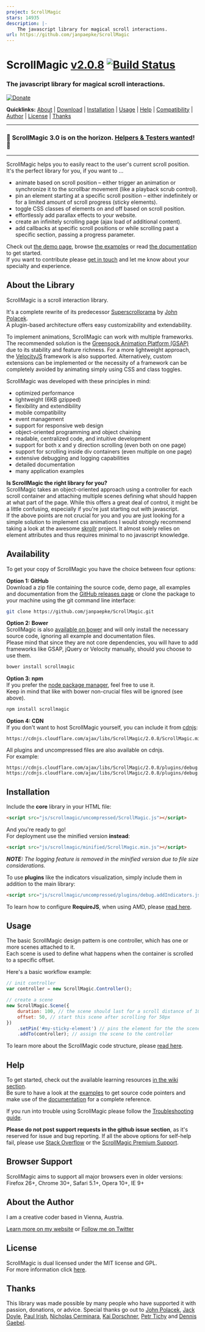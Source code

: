 ```yaml
---
project: ScrollMagic
stars: 14935
description: |-
    The javascript library for magical scroll interactions.
url: https://github.com/janpaepke/ScrollMagic
---
```


# ScrollMagic <a href='https://github.com/janpaepke/ScrollMagic/blob/master/CHANGELOG.md' class='version' title='Whats New?'>v2.0.8</a> [![Build Status](https://api.travis-ci.org/janpaepke/ScrollMagic.svg?branch=master)](https://travis-ci.org/janpaepke/ScrollMagic)

### The javascript library for magical scroll interactions.

[![Donate](https://scrollmagic.io/assets/img/btn_donate.svg 'Shut up and take my money!')](https://www.paypal.com/cgi-bin/webscr?cmd=_s-xclick&hosted_button_id=8BJC8B58XHKLL 'Shut up and take my money!')

**Quicklinks:** [About](#about-the-library) | [Download](#availability) | [Installation](#installation) | [Usage](#usage) | [Help](#help) | [Compatibility](#browser-support) | [Author](#about-the-author) | [License](#license) | [Thanks](#thanks)

---

### 🚨 **ScrollMagic 3.0 is on the horizon.** [Helpers & Testers wanted](https://github.com/janpaepke/ScrollMagic/issues/982)! 🚨

---

ScrollMagic helps you to easily react to the user's current scroll position.  
It's the perfect library for you, if you want to ...

-   animate based on scroll position – either trigger an animation or synchronize it to the scrollbar movement (like a playback scrub control).
-   pin an element starting at a specific scroll position – either indefinitely or for a limited amount of scroll progress (sticky elements).
-   toggle CSS classes of elements on and off based on scroll position.
-   effortlessly add parallax effects to your website.
-   create an infinitely scrolling page (ajax load of additional content).
-   add callbacks at specific scroll positions or while scrolling past a specific section, passing a progress parameter.

Check out [the demo page](http://scrollmagic.io), browse [the examples](http://scrollmagic.io/examples/index.html) or read [the documentation](http://scrollmagic.io/docs/index.html) to get started.  
If you want to contribute please [get in touch](mailto:e-mail@janpaepke.de) and let me know about your specialty and experience.

## About the Library

ScrollMagic is a scroll interaction library.

It's a complete rewrite of its predecessor [Superscrollorama](https://github.com/johnpolacek/superscrollorama) by [John Polacek](http://johnpolacek.com).  
A plugin-based architecture offers easy customizability and extendability.

To implement animations, ScrollMagic can work with multiple frameworks.
The recommended solution is the [Greensock Animation Platform (GSAP)](http://www.greensock.com/gsap-js/) due to its stability and feature richness. For a more lightweight approach, the [VelocityJS](http://VelocityJS.org) framework is also supported. Alternatively, custom extensions can be implemented or the necessity of a framework can be completely avoided by animating simply using CSS and class toggles.

ScrollMagic was developed with these principles in mind:

-   optimized performance
-   lightweight (6KB gzipped)
-   flexibility and extendibility
-   mobile compatibility
-   event management
-   support for responsive web design
-   object-oriented programming and object chaining
-   readable, centralized code, and intuitive development
-   support for both x and y direction scrolling (even both on one page)
-   support for scrolling inside div containers (even multiple on one page)
-   extensive debugging and logging capabilities
-   detailed documentation
-   many application examples

**Is ScrollMagic the right library for you?**  
ScrollMagic takes an object-oriented approach using a controller for each scroll container and attaching multiple scenes defining what should happen at what part of the page. While this offers a great deal of control, it might be a little confusing, especially if you're just starting out with javascript.  
If the above points are not crucial for you and you are just looking for a simple solution to implement css animations I would strongly recommend taking a look at the awesome [skrollr](http://prinzhorn.github.io/skrollr/) project. It almost solely relies on element attributes and thus requires minimal to no javascript knowledge.

## Availability

To get your copy of ScrollMagic you have the choice between four options:

**Option 1: GitHub**  
Download a zip file containing the source code, demo page, all examples and documentation from the [GitHub releases page](https://github.com/janpaepke/ScrollMagic/releases) or clone the package to your machine using the git command line interface:

```bash
git clone https://github.com/janpaepke/ScrollMagic.git
```

**Option 2: Bower**  
ScrollMagic is also [available on bower](http://bower.io/search/?q=scrollmagic) and will only install the necessary source code, ignoring all example and documentation files.  
Please mind that since they are not core dependencies, you will have to add frameworks like GSAP, jQuery or Velocity manually, should you choose to use them.

```bash
bower install scrollmagic
```

**Option 3: npm**  
If you prefer the [node package manager](https://www.npmjs.com/package/scrollmagic), feel free to use it.  
Keep in mind that like with bower non-crucial files will be ignored (see above).

```bash
npm install scrollmagic
```

**Option 4: CDN**  
If you don't want to host ScrollMagic yourself, you can include it from [cdnjs](https://cdnjs.com/libraries/ScrollMagic):

```
https://cdnjs.cloudflare.com/ajax/libs/ScrollMagic/2.0.8/ScrollMagic.min.js
```

All plugins and uncompressed files are also available on cdnjs.  
For example:

```
https://cdnjs.cloudflare.com/ajax/libs/ScrollMagic/2.0.8/plugins/debug.addIndicators.js
https://cdnjs.cloudflare.com/ajax/libs/ScrollMagic/2.0.8/plugins/debug.addIndicators.min.js
```

## Installation

Include the **core** library in your HTML file:

```html
<script src="js/scrollmagic/uncompressed/ScrollMagic.js"></script>
```

And you're ready to go!  
For deployment use the minified version **instead**:

```html
<script src="js/scrollmagic/minified/ScrollMagic.min.js"></script>
```

_**NOTE:** The logging feature is removed in the minified version due to file size considerations._

To use **plugins** like the indicators visualization, simply include them in addition to the main library:

```html
<script src="js/scrollmagic/uncompressed/plugins/debug.addIndicators.js"></script>
```

To learn how to configure **RequireJS**, when using AMD, please [read here](https://github.com/janpaepke/ScrollMagic/wiki/Getting-Started-:-Using-AMD).

## Usage

The basic ScrollMagic design pattern is one controller, which has one or more scenes attached to it.  
Each scene is used to define what happens when the container is scrolled to a specific offset.

Here's a basic workflow example:

```javascript
// init controller
var controller = new ScrollMagic.Controller();

// create a scene
new ScrollMagic.Scene({
	duration: 100, // the scene should last for a scroll distance of 100px
	offset: 50, // start this scene after scrolling for 50px
})
	.setPin('#my-sticky-element') // pins the element for the the scene's duration
	.addTo(controller); // assign the scene to the controller
```

To learn more about the ScrollMagic code structure, please [read here](https://github.com/janpaepke/ScrollMagic/wiki/Getting-Started-:-How-to-use-ScrollMagic).

## Help

To get started, check out the available learning resources [in the wiki section](https://github.com/janpaepke/ScrollMagic/wiki).  
Be sure to have a look at the [examples](http://janpaepke.github.io/ScrollMagic/examples/index.html) to get source code pointers and make use of the [documentation](http://janpaepke.github.io/ScrollMagic/docs/index.html) for a complete reference.

If you run into trouble using ScrollMagic please follow the [Troubleshooting guide](https://github.com/janpaepke/ScrollMagic/wiki/Troubleshooting-Guide).

**Please do not post support requests in the github issue section**, as it's reserved for issue and bug reporting.
If all the above options for self-help fail, please use [Stack Overflow](https://stackoverflow.com/questions/tagged/scrollmagic) or the [ScrollMagic Premium Support](https://support.scrollmagic.io/?utm_source=github&utm_medium=link).

## Browser Support

ScrollMagic aims to support all major browsers even in older versions:  
Firefox 26+, Chrome 30+, Safari 5.1+, Opera 10+, IE 9+

## About the Author

I am a creative coder based in Vienna, Austria.

[Learn more on my website](http://www.janpaepke.de) or [Follow me on Twitter](http://twitter.com/janpaepke)

## License

ScrollMagic is dual licensed under the MIT license and GPL.  
For more information click [here](https://github.com/janpaepke/ScrollMagic/blob/master/LICENSE.md).

## Thanks

This library was made possible by many people who have supported it with passion, donations, or advice. Special thanks go out to [John Polacek](https://github.com/johnpolacek), [Jack Doyle](https://github.com/greensock), [Paul Irish](https://github.com/paulirish), [Nicholas Cerminara](https://github.com/ncerminara), [Kai Dorschner](https://github.com/krnlde), [Petr Tichy](https://github.com/petr-tichy) and [Dennis Gaebel](https://github.com/grayghostvisuals).

